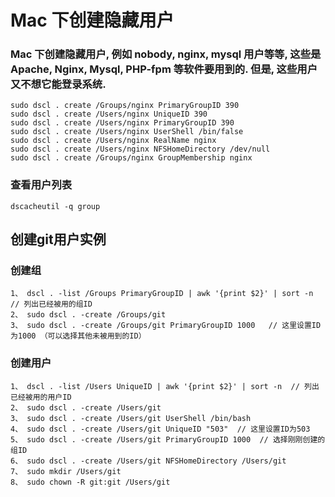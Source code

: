 # Mac 下创建隐藏用户

### Mac 下创建隐藏用户, 例如 nobody, nginx, mysql 用户等等, 这些是 Apache, Nginx, Mysql, PHP-fpm 等软件要用到的. 但是, 这些用户又不想它能登录系统.

    sudo dscl . create /Groups/nginx PrimaryGroupID 390
    sudo dscl . create /Users/nginx UniqueID 390
    sudo dscl . create /Users/nginx PrimaryGroupID 390
    sudo dscl . create /Users/nginx UserShell /bin/false
    sudo dscl . create /Users/nginx RealName nginx
    sudo dscl . create /Users/nginx NFSHomeDirectory /dev/null
    sudo dscl . create /Groups/nginx GroupMembership nginx

### 查看用户列表

    dscacheutil -q group

## 创建git用户实例

### 创建组

    1、 dscl . -list /Groups PrimaryGroupID | awk '{print $2}' | sort -n  // 列出已经被用的组ID
    2、 sudo dscl . -create /Groups/git
    3、 sudo dscl . -create /Groups/git PrimaryGroupID 1000   // 这里设置ID为1000 （可以选择其他未被用到的ID）

### 创建用户

    1、 dscl . -list /Users UniqueID | awk '{print $2}' | sort -n  // 列出已经被用的用户ID
    2、 sudo dscl . -create /Users/git
    3、 sudo dscl . -create /Users/git UserShell /bin/bash
    4、 sudo dscl . -create /Users/git UniqueID "503"  // 这里设置ID为503
    5、 sudo dscl . -create /Users/git PrimaryGroupID 1000  // 选择刚刚创建的组ID
    6、 sudo dscl . -create /Users/git NFSHomeDirectory /Users/git
    7、 sudo mkdir /Users/git
    8、 sudo chown -R git:git /Users/git
